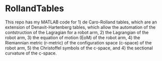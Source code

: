 # RollandTables

This repo has my MATLAB code for 1) de Caro-Rolland tables, which are an extension of Denavit-Hartenberg tables, which allow the automation of the contstruction of the Lagragian for a robot arm, 2) the Lagrangian of the robot arm, 3) the equation of motion (EoM) of the robot arm, 4) the Riemannian metric (r-metric) of the configuration space (c-space) of the robot arm, 5) the Christoffel symbols of the c-space, and 4) the sectional curvature of the c-space.
